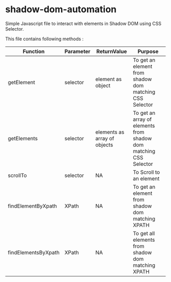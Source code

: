 # shadow-dom-automation

Simple Javascript file to interact with elements in Shadow DOM using CSS Selector.

This file contains following methods :

| Function    | Parameter | ReturnValue                  | Purpose                                                           |
|-------------|-----------|------------------------------|-------------------------------------------------------------------|
| getElement  | selector  | element as object            | To get an element from shadow dom matching CSS Selector           |
| getElements | selector  | elements as array of objects | To get an array of elements from shadow dom matching CSS Selector |
| scrollTo    | selector  | NA                           | To Scroll to an element                                           |
| findElementByXpath    | XPath      | NA                    |  To get an element from shadow dom matching XPATH                 |
| findElementsByXpath    | XPath      | NA                 |  To get all elements from shadow dom matching XPATH                 |
